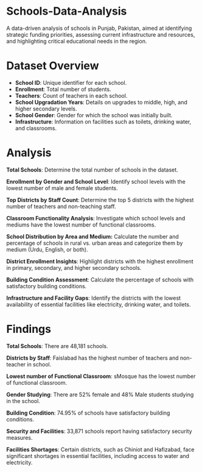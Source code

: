 # Schools-Data-Analysis
A data-driven analysis of schools in Punjab, Pakistan, aimed at identifying strategic funding priorities, assessing current infrastructure and resources, and highlighting critical educational needs in the region.

# Dataset Overview
- **School ID**: Unique identifier for each school.
- **Enrollment**: Total number of students.
- **Teachers**: Count of teachers in each school.
- **School Upgradation Years**: Details on upgrades to middle, high, and higher secondary levels.
- **School Gender**: Gender for which the school was initially built.
- **Infrastructure**: Information on facilities such as toilets, drinking water, and classrooms.

# Analysis

**Total Schools**: Determine the total number of schools in the dataset.

**Enrollment by Gender and School Level**: Identify school levels with the lowest number of male and female students.

**Top Districts by Staff Count**: Determine the top 5 districts with the highest number of teachers and non-teaching staff.

**Classroom Functionality Analysis**: Investigate which school levels and mediums have the lowest number of functional classrooms.

**School Distribution by Area and Medium:** Calculate the number and percentage of schools in rural vs. urban areas and categorize them by medium (Urdu, English, or both).

**District Enrollment Insights**: Highlight districts with the highest enrollment in primary, secondary, and higher secondary schools.

**Building Condition Assessment**: Calculate the percentage of schools with satisfactory building conditions.

**Infrastructure and Facility Gaps**: Identify the districts with the lowest availability of essential facilities like electricity, drinking water, and toilets.

# Findings

**Total Schools**: There are 48,181 schools.

**Districts by Staff**: Faislabad has the highest number of teachers and non-teacher in school.

**Lowest number of Functional Classroom**: sMosque has the lowest number of functional classroom.

**Gender Studying**: There are 52% female and 48% Male students studying in the school.

**Building Condition**: 74.95% of schools have satisfactory building conditions.

**Security and Facilities**: 33,871 schools report having satisfactory security measures.

**Facilities Shortages**: Certain districts, such as Chiniot and Hafizabad, face significant shortages in essential facilities, including access to water and electricity.




  
